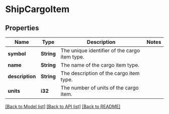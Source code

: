 # ShipCargoItem

## Properties

Name | Type | Description | Notes
------------ | ------------- | ------------- | -------------
**symbol** | **String** | The unique identifier of the cargo item type. | 
**name** | **String** | The name of the cargo item type. | 
**description** | **String** | The description of the cargo item type. | 
**units** | **i32** | The number of units of the cargo item. | 

[[Back to Model list]](../README.md#documentation-for-models) [[Back to API list]](../README.md#documentation-for-api-endpoints) [[Back to README]](../README.md)


